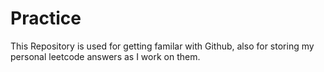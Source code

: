 # Practice

This Repository is used for getting familar with Github, also for storing my personal leetcode answers as I work on them.